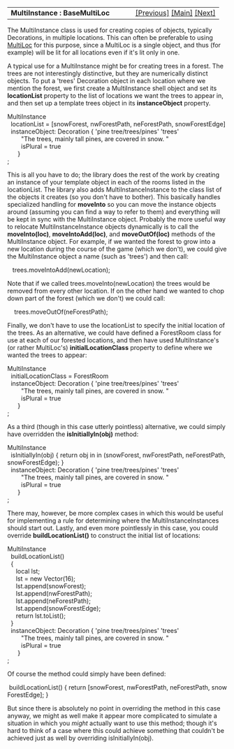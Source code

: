 <table width="100%" data-border="0" data-cellspacing="0"
data-cellpadding="3" data-bgcolor="#C0C0C0">
<colgroup>
<col style="width: 50%" />
<col style="width: 50%" />
</colgroup>
<tbody>
<tr>
<td style="text-align: left;"><strong>MultiInstance : BaseMultiLoc<br />
</strong></td>
<td style="text-align: right;"><a href="multiloc.htm">[Previous]</a> <a
href="generalintroduction.htm">[Main]</a> <a
href="multifaceted.htm">[Next]</a></td>
</tr>
</tbody>
</table>

  
The MultiInstance class is used for creating copies of objects,
typically Decorations, in multiple locations. This can often be
preferable to using [MultiLoc](multiloc.htm) for this purpose, since a
MultiLoc is a single object, and thus (for example) will be lit for all
locations even if it's lit only in one.  
  
A typical use for a MultiInstance might be for creating trees in a
forest. The trees are not interestingly distinctive, but they are
numerically distinct objects. To put a 'trees' Decoration object in each
location where we mention the forest, we first create a MultiInstance
shell object and set its **locationList** property to the list of
locations we want the trees to appear in, and then set up a template
trees object in its **instanceObject** property.  
  
MultiInstance  
  locationList = \[snowForest, nwForestPath, neForestPath, snowForestEdge\]  
  instanceObject: Decoration { 'pine tree/trees/pines' 'trees'  
        "The trees, mainly tall pines, are covered in snow. "  
        isPlural = true  
      }  
;  
  
This is all you have to do; the library does the rest of the work by
creating an instance of your template object in each of the rooms listed
in the locationList. The library also adds MultiInstanceInstance to the
class list of the objects it creates (so you don't have to bother). This
basically handles specialized handling for **moveInto** so you can move
the instance objects around (assuming you can find a way to refer to
them) and everything will be kept in sync with the MultiInstance object.
Probably the more useful way to relocate MultiInstanceInstance objects
dynamically is to call the **moveInto(loc)**, **moveIntoAdd(loc)**, and
**moveOutOf(loc)** methods of the MultiInstance object. For example, if
we wanted the forest to grow into a new location during the course of
the game (which we don't), we could give the MultiInstance object a name
(such as 'trees') and then call:  
  
   trees.moveIntoAdd(newLocation);  
  
Note that if we called trees.moveInto(newLocation) the trees would be
removed from every other location. If on the other hand we wanted to
chop down part of the forest (which we don't) we could call:  
  
    trees.moveOutOf(neForestPath);  
  
Finally, we don't have to use the locationList to specify the initial
location of the trees. As an alternative, we could have defined a
ForestRoom class for use at each of our forested locations, and then
have used MultiInstance's (or rather MultiLoc's)
**initialLocationClass** property to define where we wanted the trees to
appear:  
  
MultiInstance  
  initialLocationClass = ForestRoom  
  instanceObject: Decoration { 'pine tree/trees/pines' 'trees'  
        "The trees, mainly tall pines, are covered in snow. "  
        isPlural = true  
      }  
;  
  
As a third (though in this case utterly pointless) alternative, we could
simply have overridden the **isInitiallyIn(obj)** method:  
  
MultiInstance  
  isInitiallyIn(obj) { return obj in in (snowForest, nwForestPath, neForestPath, snowForestEdge); }  
  instanceObject: Decoration { 'pine tree/trees/pines' 'trees'  
        "The trees, mainly tall pines, are covered in snow. "  
        isPlural = true  
      }  
;  
  
There may, however, be more complex cases in which this would be useful
for implementing a rule for determining where the MultiInstanceInstances
should start out. Lastly, and even more pointlessly in this case, you
could override **buildLocationList()** to construct the initial list of
locations:  
  
MultiInstance   
  buildLocationList()   
  {   
     local lst;   
     lst = new Vector(16);  
     lst.append(snowForest);  
     lst.append(nwForestPath);  
     lst.append(neForestPath);  
     lst.append(snowForestEdge);  
     return lst.toList();  
  }  
  instanceObject: Decoration { 'pine tree/trees/pines' 'trees'  
        "The trees, mainly tall pines, are covered in snow. "  
        isPlural = true  
      }  
;  
  
Of course the method could simply have been defined:  
  
 buildLocationList() { return \[snowForest, nwForestPath, neForestPath, snowForestEdge\]; }  
  
But since there is absolutely no point in overriding the method in this
case anyway, we might as well make it appear more complicated to
simulate a situation in which you *might* actually want to use this
method; though it's hard to think of a case where this could achieve
something that couldn't be achieved just as well by overriding
isInitiallyIn(obj).  
  
  
